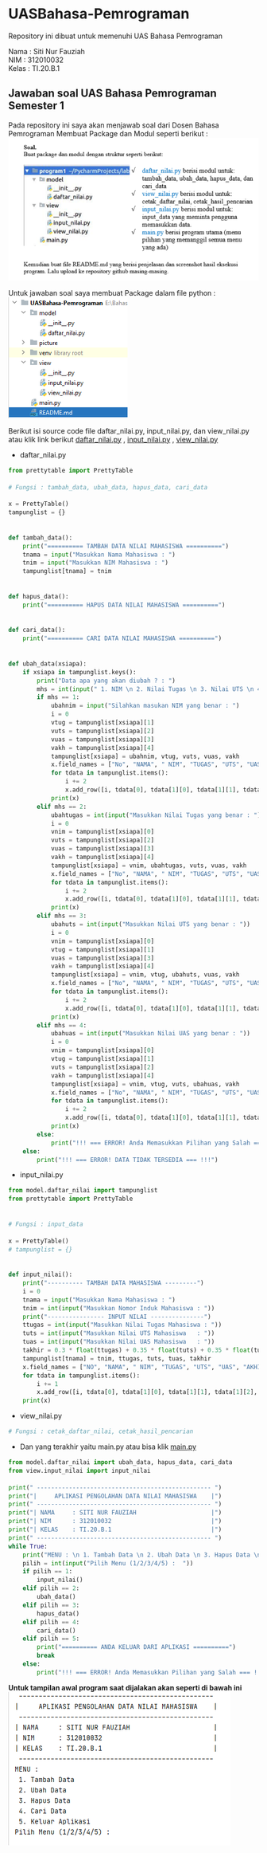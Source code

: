 # UASBahasa-Pemrograman
Repository ini dibuat untuk memenuhi UAS Bahasa Pemrograman<br>

Nama    : Siti Nur Fauziah<br>
NIM     : 312010032<br>
Kelas   : TI.20.B.1<br>

## Jawaban soal UAS Bahasa Pemrograman Semester 1<br>
Pada repository ini saya akan menjawab soal dari Dosen Bahasa Pemrograman Membuat Package dan Modul seperti berikut : <br>
![UAS](picture/uas.PNG)<br>

Untuk jawaban soal saya membuat Package dalam file python :<br>
![UAS](picture/package.PNG)<br>

Berikut isi source code file daftar_nilai.py, input_nilai.py, dan view_nilai.py atau klik link berikut [daftar_nilai.py](daftar_nilai.py) , [input_nilai.py](input_nilai.py) , [view_nilai.py](view_nilai.py)<br>
* daftar_nilai.py
```python
from prettytable import PrettyTable

# Fungsi : tambah_data, ubah_data, hapus_data, cari_data

x = PrettyTable()
tampunglist = {}


def tambah_data():
    print("========== TAMBAH DATA NILAI MAHASISWA ==========")
    tnama = input("Masukkan Nama Mahasiswa : ")
    tnim = input("Masukkan NIM Mahasiswa : ")
    tampunglist[tnama] = tnim


def hapus_data():
    print("========== HAPUS DATA NILAI MAHASISWA ==========")


def cari_data():
    print("========== CARI DATA NILAI MAHASISWA ==========")


def ubah_data(xsiapa):
    if xsiapa in tampunglist.keys():
        print("Data apa yang akan diubah ? : ")
        mhs = int(input(" 1. NIM \n 2. Nilai Tugas \n 3. Nilai UTS \n 4. Nilai UAS\n Pilih dengan angka (1/2/3/4) : "))
        if mhs == 1:
            ubahnim = input("Silahkan masukan NIM yang benar : ")
            i = 0
            vtug = tampunglist[xsiapa][1]
            vuts = tampunglist[xsiapa][2]
            vuas = tampunglist[xsiapa][3]
            vakh = tampunglist[xsiapa][4]
            tampunglist[xsiapa] = ubahnim, vtug, vuts, vuas, vakh
            x.field_names = ["No", "NAMA", " NIM", "TUGAS", "UTS", "UAS", "AKHIR"]
            for tdata in tampunglist.items():
                i += 2
                x.add_row([i, tdata[0], tdata[1][0], tdata[1][1], tdata[1][2], tdata[1][3], tdata[1][4]])
            print(x)
        elif mhs == 2:
            ubahtugas = int(input("Masukkan Nilai Tugas yang benar : "))
            i = 0
            vnim = tampunglist[xsiapa][0]
            vuts = tampunglist[xsiapa][2]
            vuas = tampunglist[xsiapa][3]
            vakh = tampunglist[xsiapa][4]
            tampunglist[xsiapa] = vnim, ubahtugas, vuts, vuas, vakh
            x.field_names = ["No", "NAMA", " NIM", "TUGAS", "UTS", "UAS", "AKHIR"]
            for tdata in tampunglist.items():
                i += 2
                x.add_row([i, tdata[0], tdata[1][0], tdata[1][1], tdata[1][2], tdata[1][3], tdata[1][4]])
            print(x)
        elif mhs == 3:
            ubahuts = int(input("Masukkan Nilai UTS yang benar : "))
            i = 0
            vnim = tampunglist[xsiapa][0]
            vtug = tampunglist[xsiapa][1]
            vuas = tampunglist[xsiapa][3]
            vakh = tampunglist[xsiapa][4]
            tampunglist[xsiapa] = vnim, vtug, ubahuts, vuas, vakh
            x.field_names = ["No", "NAMA", " NIM", "TUGAS", "UTS", "UAS", "AKHIR"]
            for tdata in tampunglist.items():
                i += 2
                x.add_row([i, tdata[0], tdata[1][0], tdata[1][1], tdata[1][2], tdata[1][3], tdata[1][4]])
            print(x)
        elif mhs == 4:
            ubahuas = int(input("Masukkan Nilai UAS yang benar : "))
            i = 0
            vnim = tampunglist[xsiapa][0]
            vtug = tampunglist[xsiapa][1]
            vuts = tampunglist[xsiapa][2]
            vakh = tampunglist[xsiapa][4]
            tampunglist[xsiapa] = vnim, vtug, vuts, ubahuas, vakh
            x.field_names = ["No", "NAMA", " NIM", "TUGAS", "UTS", "UAS", "AKHIR"]
            for tdata in tampunglist.items():
                i += 2
                x.add_row([i, tdata[0], tdata[1][0], tdata[1][1], tdata[1][2], tdata[1][3], tdata[1][4]])
            print(x)
        else:
            print("!!! === ERROR! Anda Memasukkan Pilihan yang Salah === !!!")
    else:
        print("!!! === ERROR! DATA TIDAK TERSEDIA === !!!")
```
* input_nilai.py
```python
from model.daftar_nilai import tampunglist
from prettytable import PrettyTable


# Fungsi : input_data

x = PrettyTable()
# tampunglist = {}


def input_nilai():
    print("---------- TAMBAH DATA MAHASISWA ---------")
    i = 0
    tnama = input("Masukkan Nama Mahasiswa : ")
    tnim = int(input("Masukkan Nomor Induk Mahasiswa : "))
    print("---------------- INPUT NILAI ---------------")
    ttugas = int(input("Masukkan Nilai Tugas Mahasiswa : "))
    tuts = int(input("Masukkan Nilai UTS Mahasiswa   : "))
    tuas = int(input("Masukkan Nilai UAS Mahasiswa   : "))
    takhir = 0.3 * float(ttugas) + 0.35 * float(tuts) + 0.35 * float(tuas)
    tampunglist[tnama] = tnim, ttugas, tuts, tuas, takhir
    x.field_names = ["NO", "NAMA", " NIM", "TUGAS", "UTS", "UAS", "AKHIR"]
    for tdata in tampunglist.items():
        i += 1
        x.add_row([i, tdata[0], tdata[1][0], tdata[1][1], tdata[1][2], tdata[1][3], tdata[1][4]])
    print(x)
```
* view_nilai.py
```python
# Fungsi : cetak_daftar_nilai, cetak_hasil_pencarian
```
* Dan yang terakhir yaitu main.py atau bisa klik [main.py](main.py)
```python
from model.daftar_nilai import ubah_data, hapus_data, cari_data
from view.input_nilai import input_nilai

print(" ------------------------------------------------- ")
print("|     APLIKASI PENGOLAHAN DATA NILAI MAHASISWA    |")
print(" ------------------------------------------------- ")
print("| NAMA     : SITI NUR FAUZIAH                     |")
print("| NIM      : 312010032                            |")
print("| KELAS    : TI.20.B.1                            |")
print(" ------------------------------------------------- ")
while True:
    print("MENU : \n 1. Tambah Data \n 2. Ubah Data \n 3. Hapus Data \n 4. Cari Data \n 5. Keluar Aplikasi")
    pilih = int(input("Pilih Menu (1/2/3/4/5) :  "))
    if pilih == 1:
        input_nilai()
    elif pilih == 2:
        ubah_data()
    elif pilih == 3:
        hapus_data()
    elif pilih == 4:
        cari_data()
    elif pilih == 5:
        print("========== ANDA KELUAR DARI APLIKASI ==========")
        break
    else:
        print("!!! === ERROR! Anda Memasukkan Pilihan yang Salah === !!!")
```
<b> Untuk tampilan awal program saat dijalakan akan seperti di bawah ini </b>
![mainpy](picture/mainpy.PNG) <br>


